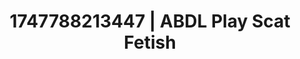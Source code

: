 ---
categories:
- Midnight fantasy
- Softcore surrealism
- Stepsister roleplay
- Choking kink
- 3D animation
image: /assets/images/1747788213447.jpg
layout: post
seo:
  description: Featured content with artistic Scat Fetish, ABDL Play. HD images available.
  keywords: Scat Fetish, ABDL Play
  og_image: /assets/images/1747788213447.jpg
  schema_type: VisualArtwork
tags:
- ABDL Play
- Scat Fetish
- '#1747788213447'
title: 1747788213447 | ABDL Play Scat Fetish
---
